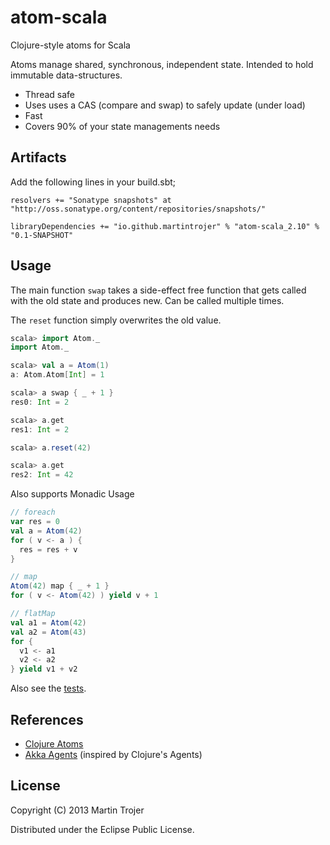 # atom-scala

Clojure-style atoms for Scala

Atoms manage shared, synchronous, independent state. Intended to hold immutable data-structures.

* Thread safe
* Uses uses a CAS (compare and swap) to safely update (under load)
* Fast
* Covers 90% of your state managements needs

## Artifacts

Add the following lines in your build.sbt;

```
resolvers += "Sonatype snapshots" at "http://oss.sonatype.org/content/repositories/snapshots/"

libraryDependencies += "io.github.martintrojer" % "atom-scala_2.10" % "0.1-SNAPSHOT"
```

## Usage

The main function `swap` takes a side-effect free function that gets called with the old state and produces new. Can be called multiple times.

The `reset` function simply overwrites the old value.

```scala
scala> import Atom._
import Atom._

scala> val a = Atom(1)
a: Atom.Atom[Int] = 1

scala> a swap { _ + 1 }
res0: Int = 2

scala> a.get
res1: Int = 2

scala> a.reset(42)

scala> a.get
res2: Int = 42
```

Also supports Monadic Usage

```scala
// foreach
var res = 0
val a = Atom(42)
for ( v <- a ) {
  res = res + v
}

// map
Atom(42) map { _ + 1 }
for ( v <- Atom(42) ) yield v + 1

// flatMap
val a1 = Atom(42)
val a2 = Atom(43)
for {
  v1 <- a1
  v2 <- a2
} yield v1 + v2
```

Also see the [tests](https://github.com/martintrojer/atom-scala/blob/master/src/test/scala/Atom/AtomTest.scala).

## References

* [Clojure Atoms](http://clojure.org/atoms)
* [Akka Agents](http://doc.akka.io/docs/akka/2.1.0/scala/agents.html) (inspired by Clojure's Agents)

## License

Copyright (C) 2013 Martin Trojer

Distributed under the Eclipse Public License.
